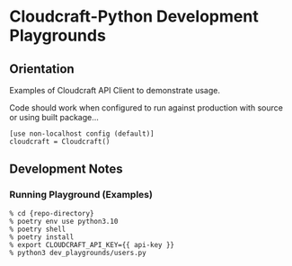 # Cloudcraft-Python Development Playgrounds


## Orientation

Examples of Cloudcraft API Client to demonstrate usage.

Code should work when configured to run against production
with source or using built package...
```
[use non-localhost config (default)]
cloudcraft = Cloudcraft()
```


## Development Notes

### Running Playground (Examples)

```
% cd {repo-directory}
% poetry env use python3.10
% poetry shell
% poetry install
% export CLOUDCRAFT_API_KEY={{ api-key }}
% python3 dev_playgrounds/users.py
```

